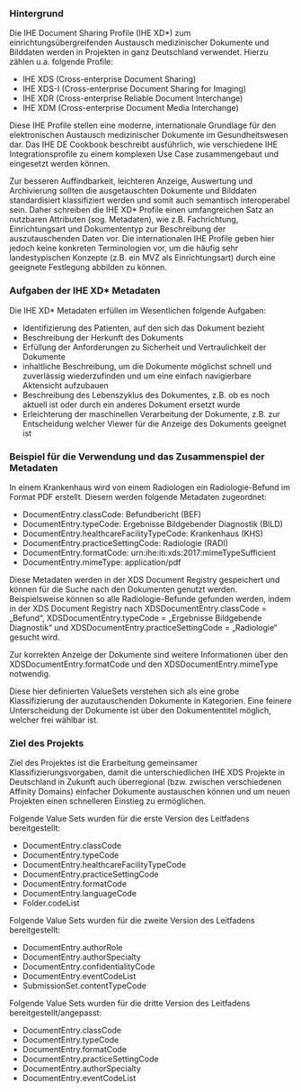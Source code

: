 ### Hintergrund

Die IHE Document Sharing Profile (IHE XD*) zum einrichtungsübergreifenden Austausch medizinischer Dokumente und Bilddaten werden in Projekten in ganz Deutschland verwendet. Hierzu zählen u.a. folgende Profile:

* IHE XDS (Cross-enterprise Document Sharing)
* IHE XDS-I (Cross-enterprise Document Sharing for Imaging)
* IHE XDR (Cross-enterprise Reliable Document Interchange)
* IHE XDM (Cross-enterprise Document Media Interchange)

Diese IHE Profile stellen eine moderne, internationale Grundlage für den elektronischen Austausch medizinischer Dokumente im Gesundheitswesen dar. Das IHE DE Cookbook beschreibt ausführlich, wie verschiedene IHE Integrationsprofile zu einem komplexen Use Case zusammengebaut und eingesetzt werden können.

Zur besseren Auffindbarkeit, leichteren Anzeige, Auswertung und Archivierung sollten die ausgetauschten Dokumente und Bilddaten standardisiert klassifiziert werden und somit auch semantisch interoperabel sein. Daher schreiben die IHE XD* Profile einen umfangreichen Satz an nutzbaren Attributen (sog. Metadaten), wie z.B. Fachrichtung, Einrichtungsart und Dokumententyp zur Beschreibung der auszutauschenden Daten vor. Die internationalen IHE Profile geben hier jedoch keine konkreten Terminologien vor, um die häufig sehr landestypischen Konzepte (z.B. ein MVZ als Einrichtungsart) durch eine geeignete Festlegung abbilden zu können.

### Aufgaben der IHE XD* Metadaten

Die IHE XD* Metadaten erfüllen im Wesentlichen folgende Aufgaben:

* Identifizierung des Patienten, auf den sich das Dokument bezieht
* Beschreibung der Herkunft des Dokuments
* Erfüllung der Anforderungen zu Sicherheit und Vertraulichkeit der Dokumente
* inhaltliche Beschreibung, um die Dokumente möglichst schnell und zuverlässig wiederzufinden und um eine einfach navigierbare Aktensicht aufzubauen
* Beschreibung des Lebenszyklus des Dokumentes, z.B. ob es noch aktuell ist oder durch ein anderes Dokument ersetzt wurde
* Erleichterung der maschinellen Verarbeitung der Dokumente, z.B. zur Entscheidung welcher Viewer für die Anzeige des Dokuments geeignet ist

### Beispiel für die Verwendung und das Zusammenspiel der Metadaten

In einem Krankenhaus wird von einem Radiologen ein Radiologie-Befund im Format PDF erstellt. Diesem werden folgende Metadaten zugeordnet:

* DocumentEntry.classCode: Befundbericht (BEF)
* DocumentEntry.typeCode: Ergebnisse Bildgebender Diagnostik (BILD)
* DocumentEntry.healthcareFacilityTypeCode: Krankenhaus (KHS)
* DocumentEntry.practiceSettingCode: Radiologie (RADI)
* DocumentEntry.formatCode: urn:ihe:iti:xds:2017:mimeTypeSufficient
* DocumentEntry.mimeType: application/pdf

Diese Metadaten werden in der XDS Document Registry gespeichert und können für die Suche nach den Dokumenten genutzt werden. Beispielsweise können so alle Radiologie-Befunde gefunden werden, indem in der XDS Document Registry nach XDSDocumentEntry.classCode = „Befund“, XDSDocumentEntry.typeCode = „Ergebnisse Bildgebende Diagnostik“ und XDSDocumentEntry.practiceSettingCode = „Radiologie“ gesucht wird. ​

Zur korrekten Anzeige der Dokumente sind weitere Informationen über den XDSDocumentEntry.formatCode und den XDSDocumentEntry.mimeType notwendig.

Diese hier definierten ValueSets verstehen sich als eine grobe Klassifizierung der auzutauschenden Dokumente in Kategorien. Eine feinere Unterscheidung der Dokumente ist über den Dokumententitel möglich, welcher frei wählbar ist.

### Ziel des Projekts

Ziel des Projektes ist die Erarbeitung gemeinsamer Klassifizierungsvorgaben, damit die unterschiedlichen IHE XDS Projekte in Deutschland in Zukunft auch überregional (bzw. zwischen verschiedenen Affinity Domains) einfacher Dokumente austauschen können und um neuen Projekten einen schnelleren Einstieg zu ermöglichen.

Folgende Value Sets wurden für die erste Version des Leitfadens bereitgestellt:

* DocumentEntry.classCode
* DocumentEntry.typeCode
* DocumentEntry.healthcareFacilityTypeCode
* DocumentEntry.practiceSettingCode
* DocumentEntry.formatCode
* DocumentEntry.languageCode
* Folder.codeList

Folgende Value Sets wurden für die zweite Version des Leitfadens bereitgestellt:

* DocumentEntry.authorRole
* DocumentEntry.authorSpecialty
* DocumentEntry.confidentialityCode
* DocumentEntry.eventCodeList
* SubmissionSet.contentTypeCode

Folgende Value Sets wurden für die dritte Version des Leitfadens bereitgestellt/angepasst:

* DocumentEntry.classCode
* DocumentEntry.typeCode
* DocumentEntry.formatCode
* DocumentEntry.practiceSettingCode
* DocumentEntry.authorSpecialty
* DocumentEntry.eventCodeList
